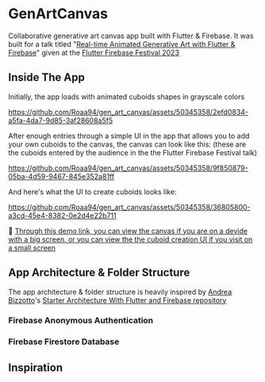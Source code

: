 # GenArtCanvas

Collaborative generative art canvas app built with Flutter & Firebase. It was built for a talk titled "[Real-time Animated Generative Art with Flutter & Firebase](https://f3.events/speakers/2f098344-5408-4cb7-8a70-ac2f0058d21f/)" given at the [Flutter Firebase Festival 2023](https://f3.events/)

## Inside The App
Initially, the app loads with animated cuboids shapes in grayscale colors

https://github.com/Roaa94/gen_art_canvas/assets/50345358/2efd0834-a5fa-4da7-9d85-3af28608a5f5

After enough entries through a simple UI in the app that allows you to add your own cuboids to the canvas, the canvas can look like this:
(these are the cuboids entered by the audience in the the Flutter Firebase Festival talk)


https://github.com/Roaa94/gen_art_canvas/assets/50345358/9f850879-05ba-4d59-9467-845e352a81ff

And here's what the UI to create cuboids looks like:

https://github.com/Roaa94/gen_art_canvas/assets/50345358/36805800-a3cd-45e4-8382-0e2d4e22b711

🔗 [Through this demo link, you can view the canvas if you are on a devide with a big screen, or you can view the the cuboid creation UI if you visit on a small screen](https://genart-canvas.roaakdm.com/)

## App Architecture & Folder Structure
The app architecture & folder structure is heavily inspired by [Andrea Bizzotto](https://twitter.com/biz84)'s [Starter Architecture With Flutter and Firebase repository](https://github.com/bizz84/starter_architecture_flutter_firebase)

### Firebase Anonymous Authentication

### Firebase Firestore Database

## Inspiration

